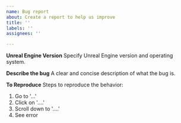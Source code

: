 ```yaml
---
name: Bug report
about: Create a report to help us improve
title: ''
labels: ''
assignees: ''

---
```


**Unreal Engine Version**
Specify Unreal Engine version and operating system.

**Describe the bug**
A clear and concise description of what the bug is.

**To Reproduce**
Steps to reproduce the behavior:
1. Go to '...'
2. Click on '....'
3. Scroll down to '....'
4. See error
